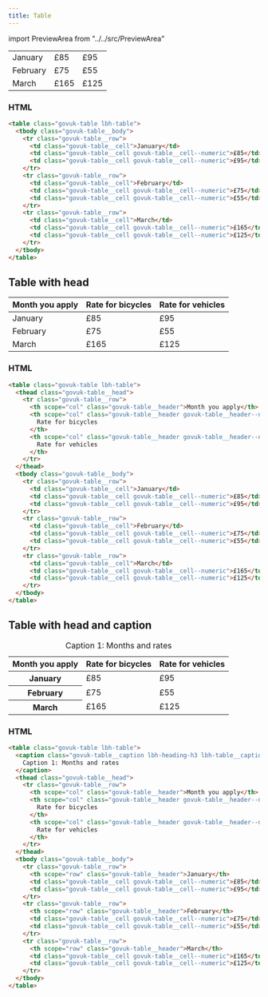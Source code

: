 ```yaml
---
title: Table
---
```


import PreviewArea from "../../src/PreviewArea"

<PreviewArea>

<table class="govuk-table lbh-table">
  <tbody class="govuk-table__body">
        <tr class="govuk-table__row">
          <td class="govuk-table__cell">January</td>
          <td class="govuk-table__cell govuk-table__cell--numeric">£85</td>
          <td class="govuk-table__cell govuk-table__cell--numeric">£95</td>
        </tr>
        <tr class="govuk-table__row">
          <td class="govuk-table__cell">February</td>
          <td class="govuk-table__cell govuk-table__cell--numeric">£75</td>
          <td class="govuk-table__cell govuk-table__cell--numeric">£55</td>
        </tr>
        <tr class="govuk-table__row">
          <td class="govuk-table__cell">March</td>
          <td class="govuk-table__cell govuk-table__cell--numeric">£165</td>
          <td class="govuk-table__cell govuk-table__cell--numeric">£125</td>
        </tr>
  </tbody>
</table>

</PreviewArea>

### HTML

```html
<table class="govuk-table lbh-table">
  <tbody class="govuk-table__body">
    <tr class="govuk-table__row">
      <td class="govuk-table__cell">January</td>
      <td class="govuk-table__cell govuk-table__cell--numeric">£85</td>
      <td class="govuk-table__cell govuk-table__cell--numeric">£95</td>
    </tr>
    <tr class="govuk-table__row">
      <td class="govuk-table__cell">February</td>
      <td class="govuk-table__cell govuk-table__cell--numeric">£75</td>
      <td class="govuk-table__cell govuk-table__cell--numeric">£55</td>
    </tr>
    <tr class="govuk-table__row">
      <td class="govuk-table__cell">March</td>
      <td class="govuk-table__cell govuk-table__cell--numeric">£165</td>
      <td class="govuk-table__cell govuk-table__cell--numeric">£125</td>
    </tr>
  </tbody>
</table>
```

## Table with head

<PreviewArea>
<table class="govuk-table lbh-table">
  <thead class="govuk-table__head">
    <tr class="govuk-table__row">
      <th scope="col" class="govuk-table__header">Month you apply</th>
      <th scope="col" class="govuk-table__header govuk-table__header--numeric">Rate for bicycles</th>
      <th scope="col" class="govuk-table__header govuk-table__header--numeric">Rate for vehicles</th>
    </tr>
  </thead>
  <tbody class="govuk-table__body">
        <tr class="govuk-table__row">
          <td class="govuk-table__cell">January</td>
          <td class="govuk-table__cell govuk-table__cell--numeric">£85</td>
          <td class="govuk-table__cell govuk-table__cell--numeric">£95</td>
        </tr>
        <tr class="govuk-table__row">
          <td class="govuk-table__cell">February</td>
          <td class="govuk-table__cell govuk-table__cell--numeric">£75</td>
          <td class="govuk-table__cell govuk-table__cell--numeric">£55</td>
        </tr>
        <tr class="govuk-table__row">
          <td class="govuk-table__cell">March</td>
          <td class="govuk-table__cell govuk-table__cell--numeric">£165</td>
          <td class="govuk-table__cell govuk-table__cell--numeric">£125</td>
        </tr>
  </tbody>
</table>
</PreviewArea>

### HTML

```html
<table class="govuk-table lbh-table">
  <thead class="govuk-table__head">
    <tr class="govuk-table__row">
      <th scope="col" class="govuk-table__header">Month you apply</th>
      <th scope="col" class="govuk-table__header govuk-table__header--numeric">
        Rate for bicycles
      </th>
      <th scope="col" class="govuk-table__header govuk-table__header--numeric">
        Rate for vehicles
      </th>
    </tr>
  </thead>
  <tbody class="govuk-table__body">
    <tr class="govuk-table__row">
      <td class="govuk-table__cell">January</td>
      <td class="govuk-table__cell govuk-table__cell--numeric">£85</td>
      <td class="govuk-table__cell govuk-table__cell--numeric">£95</td>
    </tr>
    <tr class="govuk-table__row">
      <td class="govuk-table__cell">February</td>
      <td class="govuk-table__cell govuk-table__cell--numeric">£75</td>
      <td class="govuk-table__cell govuk-table__cell--numeric">£55</td>
    </tr>
    <tr class="govuk-table__row">
      <td class="govuk-table__cell">March</td>
      <td class="govuk-table__cell govuk-table__cell--numeric">£165</td>
      <td class="govuk-table__cell govuk-table__cell--numeric">£125</td>
    </tr>
  </tbody>
</table>
```

## Table with head and caption

<PreviewArea>
<table class="govuk-table lbh-table">
  <caption class="govuk-table__caption lbh-heading-h3 lbh-table__caption">Caption 1: Months and rates</caption>
  <thead class="govuk-table__head">
    <tr class="govuk-table__row">
      <th scope="col" class="govuk-table__header">Month you apply</th>
      <th scope="col" class="govuk-table__header govuk-table__header--numeric">Rate for bicycles</th>
      <th scope="col" class="govuk-table__header govuk-table__header--numeric">Rate for vehicles</th>
    </tr>
  </thead>
  <tbody class="govuk-table__body">
        <tr class="govuk-table__row">
          <th scope="row" class="govuk-table__header">January</th>
          <td class="govuk-table__cell govuk-table__cell--numeric">£85</td>
          <td class="govuk-table__cell govuk-table__cell--numeric">£95</td>
        </tr>
        <tr class="govuk-table__row">
          <th scope="row" class="govuk-table__header">February</th>
          <td class="govuk-table__cell govuk-table__cell--numeric">£75</td>
          <td class="govuk-table__cell govuk-table__cell--numeric">£55</td>
        </tr>
        <tr class="govuk-table__row">
          <th scope="row" class="govuk-table__header">March</th>
          <td class="govuk-table__cell govuk-table__cell--numeric">£165</td>
          <td class="govuk-table__cell govuk-table__cell--numeric">£125</td>
        </tr>
  </tbody>
</table>
</PreviewArea>

### HTML

```html
<table class="govuk-table lbh-table">
  <caption class="govuk-table__caption lbh-heading-h3 lbh-table__caption">
    Caption 1: Months and rates
  </caption>
  <thead class="govuk-table__head">
    <tr class="govuk-table__row">
      <th scope="col" class="govuk-table__header">Month you apply</th>
      <th scope="col" class="govuk-table__header govuk-table__header--numeric">
        Rate for bicycles
      </th>
      <th scope="col" class="govuk-table__header govuk-table__header--numeric">
        Rate for vehicles
      </th>
    </tr>
  </thead>
  <tbody class="govuk-table__body">
    <tr class="govuk-table__row">
      <th scope="row" class="govuk-table__header">January</th>
      <td class="govuk-table__cell govuk-table__cell--numeric">£85</td>
      <td class="govuk-table__cell govuk-table__cell--numeric">£95</td>
    </tr>
    <tr class="govuk-table__row">
      <th scope="row" class="govuk-table__header">February</th>
      <td class="govuk-table__cell govuk-table__cell--numeric">£75</td>
      <td class="govuk-table__cell govuk-table__cell--numeric">£55</td>
    </tr>
    <tr class="govuk-table__row">
      <th scope="row" class="govuk-table__header">March</th>
      <td class="govuk-table__cell govuk-table__cell--numeric">£165</td>
      <td class="govuk-table__cell govuk-table__cell--numeric">£125</td>
    </tr>
  </tbody>
</table>
```
